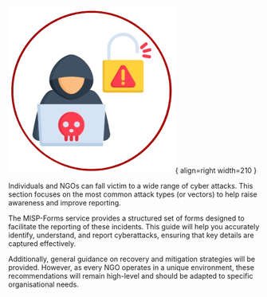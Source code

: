 
![common.png](assets/common.png){ align=right width=210 }

Individuals and NGOs can fall victim to a wide range of cyber attacks. This section focuses on the most common attack types (or vectors) to help raise awareness and improve reporting.

The MISP-Forms service provides a structured set of forms designed to facilitate the reporting of these incidents. This guide will help you accurately identify, understand, and report cyberattacks, ensuring that key details are captured effectively.

Additionally, general guidance on recovery and mitigation strategies will be provided. However, as every NGO operates in a unique environment, these recommendations will remain high-level and should be adapted to specific organisational needs.
